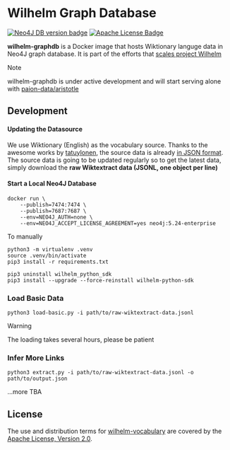 Wilhelm Graph Database
======================

[![Neo4J DB version badge]][Neo4J Docker version]
[![Apache License Badge]][Apache License, Version 2.0]

__wilhelm-graphdb__ is a Docker image that hosts Wiktionary languge data in Neo4J graph database. It is part of the
efforts that
[scales project Wilhelm](https://github.com/QubitPi/wilhelm?tab=readme-ov-file#why-do-i-decide-to-scale-project-wilhelm)

> [!NOTE]
> 
> wilhelm-graphdb is under active development and will start serving alone with
> [paion-data/aristotle](https://aristotle-ws.com/)

Development
-----------

#### Updating the Datasource

We use Wiktionary (English) as the vocabulary source. Thanks to the awesome works by
[tatuylonen](https://github.com/tatuylonen/wiktextract), the source data is already
[in JSON format](https://kaikki.org/dictionary/rawdata.html). The source data is going to be updated regularly so to get
the latest data, simply download the __raw Wiktextract data (JSONL, one object per line)__

#### Start a Local Neo4J Database

```console
docker run \
    --publish=7474:7474 \
    --publish=7687:7687 \
    --env=NEO4J_AUTH=none \
    --env=NEO4J_ACCEPT_LICENSE_AGREEMENT=yes neo4j:5.24-enterprise
```

To manually 

```console
python3 -m virtualenv .venv
source .venv/bin/activate
pip3 install -r requirements.txt
```

```console
pip3 uninstall wilhelm_python_sdk
pip3 install --upgrade --force-reinstall wilhelm-python-sdk
```

### Load Basic Data

```console
python3 load-basic.py -i path/to/raw-wiktextract-data.jsonl
```

> [!WARNING]
> 
> The loading takes several hours, please be patient


### Infer More Links

```console
python3 extract.py -i path/to/raw-wiktextract-data.jsonl -o path/to/output.json
```

...more TBA

License
-------

The use and distribution terms for [wilhelm-vocabulary]() are covered by the [Apache License, Version 2.0].

[Apache License Badge]: https://img.shields.io/badge/Apache%202.0-F25910.svg?style=for-the-badge&logo=Apache&logoColor=white
[Apache License, Version 2.0]: https://www.apache.org/licenses/LICENSE-2.0

[Neo4J DB version badge]: https://img.shields.io/badge/Neo4J-5.24--enterprise-4581C3.svg?style=for-the-badge&logo=neo4j&logoColor=white
[Neo4J Docker version]: https://hub.docker.com/_/neo4j/tags?name=5.24-enterprise
